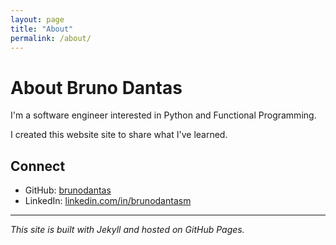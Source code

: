 ```yaml
---
layout: page
title: "About"
permalink: /about/
---
```


# About Bruno Dantas

I'm a software engineer interested in Python and Functional Programming.

I created this website site to share what I've learned.

## Connect

- GitHub: [brunodantas](https://github.com/brunodantas)
- LinkedIn: [linkedin.com/in/brunodantasm](https://linkedin.com/in/brunodantasm)

---

*This site is built with Jekyll and hosted on GitHub Pages.*

